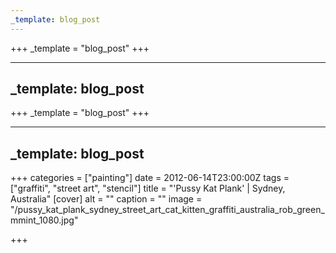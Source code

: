 ```yaml
---
_template: blog_post
---
```












+++
_template = "blog_post"
+++

---
_template: blog_post
---



+++
_template = "blog_post"
+++

---
_template: blog_post
---

+++
categories = ["painting"]
date = 2012-06-14T23:00:00Z
tags = ["graffiti", "street art", "stencil"]
title = "'Pussy Kat Plank' | Sydney, Australia"
[cover]
alt = ""
caption = ""
image = "/pussy_kat_plank_sydney_street_art_cat_kitten_graffiti_australia_rob_green_mmint_1080.jpg"

+++
